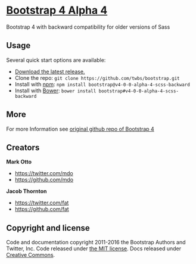 # [Bootstrap 4 Alpha 4 ](http://getbootstrap.com)
Bootstrap 4 with backward compatibility for older versions of Sass

## Usage

Several quick start options are available:

- [Download the latest release.](https://github.com/twbs/bootstrap/archive/v4.0.0-alpha.4.zip)
- Clone the repo: `git clone https://github.com/twbs/bootstrap.git`
- Install with [npm](https://www.npmjs.com): `npm install bootstrap@v4-0-0-alpha-4-scss-backward`
- Install with [Bower](http://bower.io): `bower install bootstrap#v4-0-0-alpha-4-scss-backward`

## More

For more Information see [original github repo of Bootstrap 4](https://github.com/twbs/bootstrap)

## Creators

**Mark Otto**

- <https://twitter.com/mdo>
- <https://github.com/mdo>

**Jacob Thornton**

- <https://twitter.com/fat>
- <https://github.com/fat>



## Copyright and license

Code and documentation copyright 2011-2016 the Bootstrap Authors and Twitter, Inc. Code released under [the MIT license](https://github.com/twbs/bootstrap/blob/master/LICENSE). Docs released under [Creative Commons](https://github.com/twbs/bootstrap/blob/master/docs/LICENSE).
